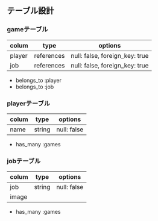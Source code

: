 ## テーブル設計

### gameテーブル
| colum  | type       | options                        |
| ------ | ---------- | ------------------------------ |
| player | references | null: false, foreign_key: true |
| job    | references | null: false, foreign_key: true |

- belongs_to :player
- belongs_to :job

### playerテーブル
| colum | type   | options     |
| ----- | ------ | ----------- |
| name  | string | null: false |

- has_many :games

### jobテーブル
| colum | type   | options     |
| ----- | ------ | ----------- |
| job   | string | null: false |
| image |        |             |

- has_many :games